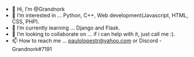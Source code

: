 - 👋 Hi, I’m @Grandnork
- 👀 I’m interested in ... Python, C++, Web development(Javascript, HTML, CSS, PHP).
- 🌱 I’m currently learning ... Django and Flask.
- 💞️ I’m looking to collaborate on ...  if i can help with it, just call me :).
- 📫 How to reach me ... paulolopestr@yahoo.com or Discord - Grandnork#7191

<!---
Grandnork/Grandnork is a ✨ special ✨ repository because its `README.md` (this file) appears on your GitHub profile.
You can click the Preview link to take a look at your changes.
--->
